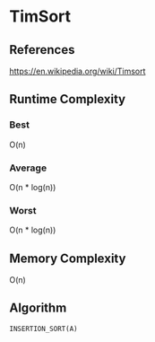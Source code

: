 # TimSort

## References
https://en.wikipedia.org/wiki/Timsort

## Runtime Complexity
### Best
O(n)
### Average
O(n * log(n))
### Worst
O(n * log(n))

## Memory Complexity
O(n)

## Algorithm
```
INSERTION_SORT(A)

```
